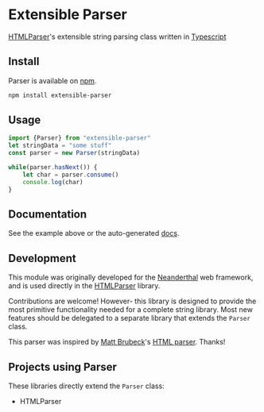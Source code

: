 # Extensible Parser
[HTMLParser](https://github.com/MH15/html-parser)'s extensible string parsing class written in
[Typescript](https://typescriptlang.org) 

## Install
Parser is available on [npm](https://npmjs.com/package/extensible-parser).
```bash
npm install extensible-parser
```

## Usage
```javascript
import {Parser} from "extensible-parser"
let stringData = "some stuff"
const parser = new Parser(stringData)

while(parser.hasNext()) {
    let char = parser.consume()
    console.log(char)
}

```

## Documentation
See the example above or the auto-generated [docs](https://github.com/MH15/extensible-parser/docs/classes/_parser_.parser.md).



## Development
This module was originally developed for the
[Neanderthal](https://github.com/MH15/neanderthal) web framework, and is used
directly in the [HTMLParser](https://github.com/MH15/html-parser) library.

Contributions are welcome! However- this library is designed to provide
the most primitive functionality needed for a complete string library. Most new
features should be delegated to a separate library that extends the `Parser`
class.

This parser was inspired by [Matt Brubeck](https://github.com/mbrubeck/)'s [HTML
parser](https://limpet.net/mbrubeck/2014/08/11/toy-layout-engine-2.html). Thanks!

## Projects using Parser
These libraries directly extend the `Parser` class:
- HTMLParser
